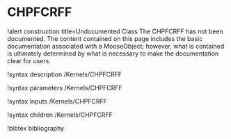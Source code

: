 <!-- MOOSE Documentation Stub: Remove this when content is added. -->

# CHPFCRFF

!alert construction title=Undocumented Class
The CHPFCRFF has not been documented. The content contained on this page
includes the basic documentation associated with a MooseObject; however, what is contained is
ultimately determined by what is necessary to make the documentation clear for users.

!syntax description /Kernels/CHPFCRFF

!syntax parameters /Kernels/CHPFCRFF

!syntax inputs /Kernels/CHPFCRFF

!syntax children /Kernels/CHPFCRFF

!bibtex bibliography
